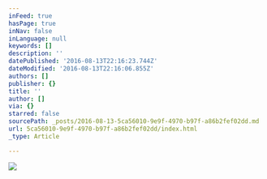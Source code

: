 ```yaml
---
inFeed: true
hasPage: true
inNav: false
inLanguage: null
keywords: []
description: ''
datePublished: '2016-08-13T22:16:23.744Z'
dateModified: '2016-08-13T22:16:06.855Z'
authors: []
publisher: {}
title: ''
author: []
via: {}
starred: false
sourcePath: _posts/2016-08-13-5ca56010-9e9f-4970-b97f-a86b2fef02dd.md
url: 5ca56010-9e9f-4970-b97f-a86b2fef02dd/index.html
_type: Article

---
```

![](https://the-grid-user-content.s3-us-west-2.amazonaws.com/debf67be-9fe1-4c70-8b4d-c18e8b2a3568.jpg)
